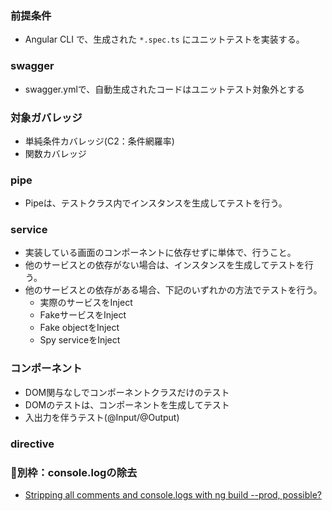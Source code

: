 ### 前提条件
- Angular CLI で、生成された `*.spec.ts` にユニットテストを実装する。

### swagger
- swagger.ymlで、自動生成されたコードはユニットテスト対象外とする

### 対象ガバレッジ
- 単純条件カバレッジ(C2：条件網羅率)
- 関数カバレッジ

### pipe
- Pipeは、テストクラス内でインスタンスを生成してテストを行う。

### service
- 実装している画面のコンポーネントに依存せずに単体で、行うこと。
- 他のサービスとの依存がない場合は、インスタンスを生成してテストを行う。
- 他のサービスとの依存がある場合、下記のいずれかの方法でテストを行う。
  - 実際のサービスをInject
  - FakeサービスをInject
  - Fake objectをInject
  - Spy serviceをInject

### コンポーネント
- DOM関与なしでコンポーネントクラスだけのテスト
- DOMのテストは、コンポーネントを生成してテスト
- 入出力を伴うテスト(@Input/@Output)

### directive


### 別枠：console.logの除去
- [Stripping all comments and console.logs with ng build --prod, possible?](https://stackoverflow.com/questions/42307317/stripping-all-comments-and-console-logs-with-ng-build-prod-possible)
